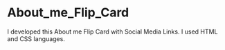 # About_me_Flip_Card
I developed this About me Flip Card with Social Media Links. I used HTML and CSS languages.
